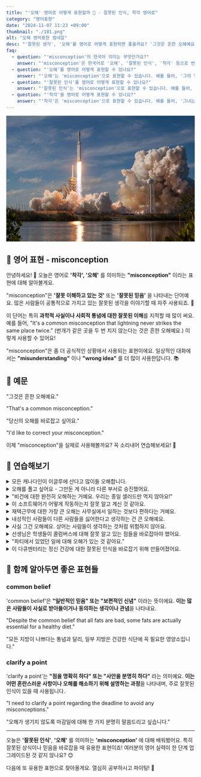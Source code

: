 ```yaml
---
title: "'오해' 영어로 어떻게 표현할까 🤔 - 잘못된 인식, 착각 영어로"
category: "영어표현"
date: "2024-11-07 11:23 +09:00"
thumbnail: "./181.png"
alt: "오해 영어표현 썸네일"
desc: "'잘못된 생각', '오해'를 영어로 어떻게 표현하면 좋을까요? '그것은 흔한 오해예요.', '당신의 오해를 바로잡고 싶어요.' 등을 영어로 표현하는 법을 배워봅시다. 다양한 예문을 통해서 연습하고 본인의 표현으로 만들어 보세요."
faq:
  - question: "'misconception'의 한국어 의미는 무엇인가요?"
    answer: "'misconception'은 한국어로 '오해', '잘못된 인식', '착각' 등으로 번역될 수 있습니다."
  - question: "'오해'를 영어로 어떻게 표현할 수 있나요?"
    answer: "'오해'는 'misconception'으로 표현할 수 있습니다. 예를 들어, '그의 말이 잘못 해석되어 오해가 생겼다'는 'His words were misunderstood, leading to a misconception'으로 말할 수 있습니다."
  - question: "'잘못된 인식'를 영어로 어떻게 표현할 수 있나요?"
    answer: "'잘못된 인식'는 'misconception'으로 표현할 수 있습니다. 예를 들어, '그 주제에 대한 잘못된 인식이 문제를 일으켰다'는 'A misconception about that topic caused the problem'으로 말할 수 있습니다."
  - question: "'착각'을 영어로 어떻게 표현할 수 있나요?"
    answer: "'착각'은 'misconception'으로 표현할 수 있습니다. 예를 들어, '그녀는 그가 그녀를 좋아한다고 착각했다'는 'She had a misconception that he liked her'로 표현할 수 있습니다.'"
---
```


![낮에 발사되고 있는 우주선](./181-1.jpg)

## 🌟 영어 표현 - misconception

안녕하세요! 👋 오늘은 영어로 **'착각', '오해'** 를 의미하는 **"misconception"** 이라는 표현에 대해 알아볼게요.

"misconception"은 **'잘못 이해하고 있는 것'** 또는 **'잘못된 믿음'** 을 나타내는 단어예요. 많은 사람들이 공통적으로 가지고 있는 잘못된 생각을 이야기할 때 자주 사용되죠. 🤔

이 단어는 특히 **과학적 사실이나 사회적 통념에 대한 잘못된 이해**를 지적할 때 많이 써요. 예를 들어, "It's a common misconception that lightning never strikes the same place twice." (번개가 같은 곳을 두 번 치지 않는다는 것은 흔한 오해예요.) 이렇게 사용할 수 있어요!

"misconception"은 좀 더 공식적인 상황에서 사용되는 표현이에요. 일상적인 대화에서는 **"misunderstanding"** 이나 **"wrong idea"** 를 더 많이 사용한답니다. 📚

<script async src="https://pagead2.googlesyndication.com/pagead/js/adsbygoogle.js?client=ca-pub-1465612013356152"
     crossorigin="anonymous"></script>
<!-- engple-horizontal-ad -->

<div 
  data-inline-banner="🎉 새해에는 스픽 AI와 함께 영어 공부하자" 
  data-inline-banner-subtext="설날 특별 할인으로 60%할인 + 추가 7만원 할인! (~2/3)" 
  data-inline-banner-link="https://app.usespeak.com/kr-ko/sale/kr-affiliate-special/?ref=engple-inline"
  data-inline-banner-caption="해당 링크를 통해 구매시 일정액의 수수료를 지급받습니다.">
</div>

## 📖 예문

"그것은 흔한 오해예요."

"That's a common misconception."

"당신의 오해를 바로잡고 싶어요."

"I'd like to correct your misconception."

이제 "misconception"을 실제로 사용해볼까요? 꼭 소리내어 연습해보세요! 🎯

## 💬 연습해보기

<details>
<summary>모든 캐나다인이 이글루에 산다고 많이들 오해합니다.</summary>
<span>There's a common misconception that all Canadians live in igloos.</span>
</details>

<details>
<summary>오해를 풀고 싶어요 - 그만둔 게 아니라 다른 부서로 승진했어요.</summary>
<span>Let me clear up a misconception - I didn't quit, I was promoted to another department.</span>
</details>

<details>
<summary>"비건에 대한 완전히 오해하는 거예요. 우리는 종일 샐러드만 먹지 않아요!"</summary>
<span>"That's a total misconception about vegans. We don't just eat salad all day!"</span>
</details>

<details>
<summary>이 소프트웨어가 어떻게 작동하는지 잘못 알고 계신 것 같아요.</summary>
<span>I think you have a misconception about how this software works.</span>
</details>

<details>
<summary>재택근무에 대한 가장 큰 오해는 사무실에서 일하는 것보다 편하다는 거예요.</summary>
<span>The biggest misconception about working from home is that it's easier than office work.</span>
</details>

<details>
<summary>내성적인 사람들이 다른 사람들을 싫어한다고 생각하는 건 큰 오해예요.</summary>
<span>There's a huge misconception that introverts don't like people.</span>
</details>

<details>
<summary>사실 그건 오해예요. 상어는 사람들이 생각하는 것처럼 위험하지 않아요.</summary>
<span>That's actually a misconception. Sharks aren't as dangerous as people think.</span>
</details>

<details>
<summary>선생님은 학생들이 콜럼버스에 대해 잘못 알고 있는 점들을 바로잡아야 했어요.</summary>
<span>The teacher had to correct her students' misconceptions about Columbus.</span>
</details>

<details>
<summary>"파티에서 있었던 일에 대해 오해가 있는 것 같아요."</summary>
<span>"I think there's a misconception about what happened at the party."</span>
</details>

<details>
<summary>이 다큐멘터리는 정신 건강에 대한 잘못된 인식을 바로잡기 위해 만들어졌어요.</summary>
<span>This documentary was made to address and correct common misconceptions about mental health.</span>
</details>

## 🤝 함께 알아두면 좋은 표현들

### common belief

'common belief'은 **"일반적인 믿음" 또는 "보편적인 신념"** 이라는 뜻이에요. **이는 많은 사람들이 사실로 받아들이거나 동의하는 생각이나 관념**을 나타내요.

"Despite the common belief that all fats are bad, some fats are actually essential for a healthy diet."

"모든 지방이 나쁘다는 통념과 달리, 일부 지방은 건강한 식단에 꼭 필요한 영양소입니다."

### clarify a point

'clarify a point'는 **"점을 명확히 하다" 또는 "사안을 분명히 하다"** 라는 의미예요. **이는 어떤 혼란스러운 사항이나 오해를 해소하기 위해 설명하는 과정**을 나타내며, 주로 잘못된 인식이 있을 때 사용됩니다.

"I need to clarify a point regarding the deadline to avoid any misconceptions."

"오해가 생기지 않도록 마감일에 대해 한 가지 분명히 말씀드리고 싶습니다."

---

오늘은 **'잘못된 인식'**, **'오해'** 를 의미하는 **'misconception'** 에 대해 배워봤어요. 특히 잘못된 상식이나 믿음을 바로잡을 때 유용한 표현이죠! 여러분의 영어 실력이 한 단계 업그레이드된 것 같지 않나요? 😊

다음에 또 유용한 표현으로 찾아올게요. 열심히 공부하시고 파이팅! 💪
